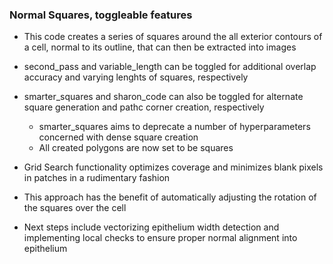 ### Normal Squares, toggleable features 
-   This code creates a series of squares around the all exterior contours of a cell, normal to its outline, that can then be extracted into images
-   second_pass and variable_length can be toggled for additional overlap accuracy and varying lenghts of squares, respectively
-   smarter_squares and sharon_code can also be toggled for alternate square generation and pathc corner creation, respectively
    - smarter_squares aims to deprecate a number of hyperparameters concerned with dense square creation
    - All created polygons are now set to be squares
-   Grid Search functionality optimizes coverage and minimizes blank pixels in patches in a rudimentary fashion

-   This approach has the benefit of automatically adjusting the rotation of the squares over the cell
-   Next steps include vectorizing epithelium width detection and implementing local checks to ensure proper normal alignment into epithelium
